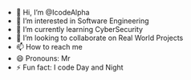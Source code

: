 - 👋 Hi, I’m @IcodeAlpha
- 👀 I’m interested in Software Engineering
- 🌱 I’m currently learning CyberSecurity
- 💞️ I’m looking to collaborate on Real World Projects
- 📫 How to reach me
- 😄 Pronouns: Mr
- ⚡ Fun fact: I code Day and Night

<!---
IcodeAlpha/IcodeAlpha is a ✨ special ✨ repository because its `README.md` (this file) appears on your GitHub profile.
You can click the Preview link to take a look at your changes.
--->

